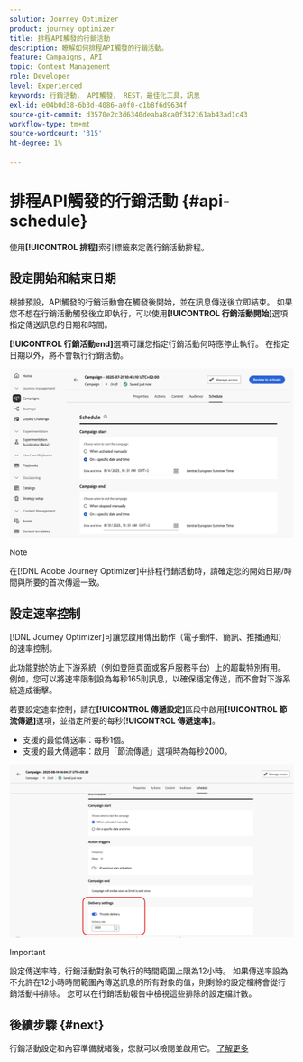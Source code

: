 ```yaml
---
solution: Journey Optimizer
product: journey optimizer
title: 排程API觸發的行銷活動
description: 瞭解如何排程API觸發的行銷活動。
feature: Campaigns, API
topic: Content Management
role: Developer
level: Experienced
keywords: 行銷活動， API觸發， REST，最佳化工具，訊息
exl-id: e04b0d38-6b3d-4086-a0f0-c1b8f6d9634f
source-git-commit: d3570e2c3d6340deaba8ca0f342161ab43ad1c43
workflow-type: tm+mt
source-wordcount: '315'
ht-degree: 1%

---
```


# 排程API觸發的行銷活動 {#api-schedule}

使用&#x200B;**[!UICONTROL 排程]**&#x200B;索引標籤來定義行銷活動排程。

## 設定開始和結束日期

根據預設，API觸發的行銷活動會在觸發後開始，並在訊息傳送後立即結束。 如果您不想在行銷活動觸發後立即執行，可以使用&#x200B;**[!UICONTROL 行銷活動開始]**&#x200B;選項指定傳送訊息的日期和時間。

**[!UICONTROL 行銷活動end]**&#x200B;選項可讓您指定行銷活動何時應停止執行。 在指定日期以外，將不會執行行銷活動。

![](assets/api-triggered-schedule.png)

>[!NOTE]
>
>在[!DNL Adobe Journey Optimizer]中排程行銷活動時，請確定您的開始日期/時間與所要的首次傳遞一致。

## 設定速率控制

[!DNL Journey Optimizer]可讓您啟用傳出動作（電子郵件、簡訊、推播通知）的速率控制。

此功能對於防止下游系統（例如登陸頁面或客戶服務平台）上的超載特別有用。 例如，您可以將速率限制設為每秒165則訊息，以確保穩定傳送，而不會對下游系統造成衝擊。

若要設定速率控制，請在&#x200B;**[!UICONTROL 傳遞設定]**&#x200B;區段中啟用&#x200B;**[!UICONTROL 節流傳遞]**&#x200B;選項，並指定所要的每秒&#x200B;**[!UICONTROL 傳遞速率]**。

* 支援的最低傳送率：每秒1個。
* 支援的最大傳遞率：啟用「節流傳遞」選項時為每秒2000。

![](assets/throttling-rate-control.png)

>[!IMPORTANT]
>
>設定傳送率時，行銷活動對象可執行的時間範圍上限為12小時。 如果傳送率設為不允許在12小時時間範圍內傳送訊息的所有對象的值，則剩餘的設定檔將會從行銷活動中排除。 您可以在行銷活動報告中檢視這些排除的設定檔計數。

## 後續步驟 {#next}

行銷活動設定和內容準備就緒後，您就可以檢閱並啟用它。 [了解更多](../campaigns/review-activate-api-triggered-campaign.md)
